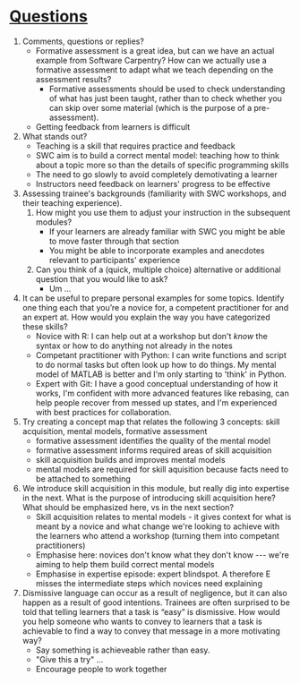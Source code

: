 # [Questions](https://carpentries.github.io/trainer-training/05-week_5_discussion_questions/index.html)

1. Comments, questions or replies?
	- Formative assessment is a great idea, but can we have an actual example from Software Carpentry? How can we actually use a formative assessment to adapt what we teach depending on the assessment results?
		- Formative assessments should be used to check understanding of what has just been taught, rather than to check whether you can skip over some material (which is the purpose of a pre-assessment).
	- Getting feedback from learners is difficult
2. What stands out?
	- Teaching is a skill that requires practice and feedback
	- SWC aim is to build a correct mental model: teaching how to think about a topic more so than the details of specific programming skills
	- The need to go slowly to avoid completely demotivating a learner
	- Instructors need feedback on learners' progress to be effective
3. Assessing trainee's backgrounds (familiarity with SWC workshops, and their teaching experience).
	1. How might you use them to adjust your instruction in the subsequent modules?
		- If your learners are already familiar with SWC you might be able to move faster through that section
		- You might be able to incorporate examples and anecdotes relevant to participants' experience
	2. Can you think of a (quick, multiple choice) alternative or additional question that you would like to ask?
		- Um ...
4. It can be useful to prepare personal examples for some topics. Identify one thing each that you’re a novice for, a competent practitioner for and an expert at. How would you explain the way you have categorized these skills?
	- Novice with R: I can help out at a workshop but don't *know* the syntax or how to do anything not already in the notes
	- Competant practitioner with Python: I can write functions and script to do normal tasks but often look up how to do things. My mental model of MATLAB is better and I'm only starting to 'think' in Python.
	- Expert with Git: I have a good conceptual understanding of how it works, I'm confident with more advanced features like rebasing, can help people recover from messed up states, and I'm experienced with best practices for collaboration.
5. Try creating a concept map that relates the following 3 concepts: skill acquisition, mental models, formative assessment
	- formative assessment identifies the quality of the mental model
	- formative assessment informs required areas of skill acquisition
	- skill acquisition builds and improves mental models
	- mental models are required for skill aquisition because facts need to be attached to something
6.  We introduce skill acquisition in this module, but really dig into expertise in the next. What is the purpose of introducing skill acquisition here? What should be emphasized here, vs in the next section?
	- Skill acquisition relates to mental models - it gives context for what is meant by a novice and what change we're looking to achieve with the learners who attend a workshop (turning them into competant practitioners)
	- Emphasise here: novices don't know what they don't know --- we're aiming to help them build correct mental models
	- Emphasise in expertise episode: expert blindspot. A therefore E misses the intermediate steps which novices need explaining
7. Dismissive language can occur as a result of negligence, but it can also happen as a result of good intentions. Trainees are often surprised to be told that telling learners that a task is “easy” is dismissive. How would you help someone who wants to convey to learners that a task is achievable to find a way to convey that message in a more motivating way?
	- Say something is achieveable rather than easy.
	- "Give this a try" ...
	- Encourage people to work together

